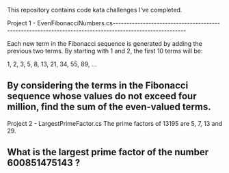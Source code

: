 This repository contains code kata challenges I've completed. 

Project 1 - EvenFibonacciNumbers.cs--------------------------------------------------------------------------------------------------------

Each new term in the Fibonacci sequence is generated by adding the previous two terms. By starting with 1 and 2, the first 10 terms will be:

1, 2, 3, 5, 8, 13, 21, 34, 55, 89, ...

By considering the terms in the Fibonacci sequence whose values do not exceed four million, find the sum of the even-valued terms.
-------------------------------------------------------------------------------------------------------------------------------------------

Project 2 - LargestPrimeFactor.cs
The prime factors of 13195 are 5, 7, 13 and 29.

What is the largest prime factor of the number 600851475143 ?
-------------------------------------------------------------------------------------------------------------------------------------------
